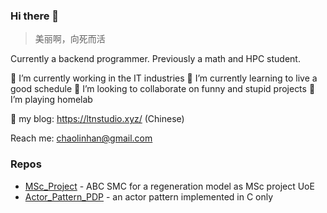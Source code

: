 ### Hi there 👋
> 美丽啊，向死而活

Currently a backend programmer. Previously a math and HPC student.

🔭 I’m currently working in the IT industries
🌱 I’m currently learning to live a good schedule
👯 I’m looking to collaborate on funny and stupid projects
🤔 I’m playing homelab

🌚 my blog: https://ltnstudio.xyz/ (Chinese)

Reach me: chaolinhan@gmail.com

### Repos

- [MSc_Project](https://github.com/chaolinhan/MSc_Project) - ABC SMC for a regeneration model as MSc project UoE
- [Actor_Pattern_PDP](https://github.com/chaolinhan/Actor_Pattern_PDP) - an actor pattern implemented in C only
